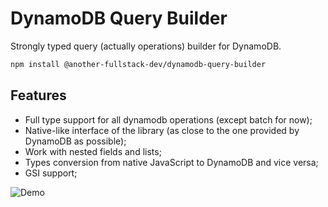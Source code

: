 # DynamoDB Query Builder

Strongly typed query (actually operations) builder for DynamoDB.

```bash
npm install @another-fullstack-dev/dynamodb-query-builder
```

## Features

- Full type support for all dynamodb operations (except batch for now);
- Native-like interface of the library (as close to the one provided by DynamoDB as possible);
- Work with nested fields and lists;
- Types conversion from native JavaScript to DynamoDB and vice versa;
- GSI support;

![Demo](./assets/dynamo-db-query-builder-demo.gif)
